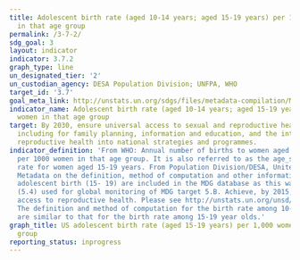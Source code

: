```yaml
---
title: Adolescent birth rate (aged 10-14 years; aged 15-19 years) per 1,000 women
  in that age group
permalink: /3-7-2/
sdg_goal: 3
layout: indicator
indicator: 3.7.2
graph_type: line
un_designated_tier: '2'
un_custodian_agency: DESA Population Division; UNFPA, WHO
target_id: '3.7'
goal_meta_link: http://unstats.un.org/sdgs/files/metadata-compilation/Metadata-Goal-3.pdf
indicator_name: Adolescent birth rate (aged 10-14 years; aged 15-19 years) per 1,000
  women in that age group
target: By 2030, ensure universal access to sexual and reproductive health-care services,
  including for family planning, information and education, and the integration of
  reproductive health into national strategies and programmes.
indicator_definition: 'From WHO: Annual number of births to women aged 15-19 years
  per 1000 women in that age group. It is also referred to as the age_specific fertility
  rate for women aged 15-19 years. From Population Division/DESA, United Nations:
  Metadata on the definition, method of computation and other information for the
  adolescent birth (15- 19) are included in the MDG database as this was an indicator
  (5.4) used for global monitoring of MDG target 5.B. Achieve, by 2015, universal
  access to reproductive health. Please see http://unstats.un.org/unsd/mdg/Metadata.aspx
  The definition and method of computation for the birth rate among 10-14 year olds
  are similar to that for the birth rate among 15-19 year olds.'
graph_title: US adolescent birth rate (aged 15-19 years) per 1,000 women in that age
  group
reporting_status: inprogress
---
```

